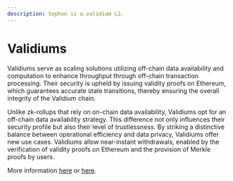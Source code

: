 ```yaml
---
description: Sophon is a validium L2.
---
```


# Validiums

Validiums serve as scaling solutions utilizing off-chain data availability and computation to enhance throughput through off-chain transaction processing. Their security is upheld by issuing validity proofs on Ethereum, which guarantees accurate state transitions, thereby ensuring the overall integrity of the Validium chain.

Unlike zk-rollups that rely on on-chain data availability, Validiums opt for an off-chain data availability strategy. This difference not only influences their security profile but also their level of trustlessness. By striking a distinctive balance between operational efficiency and data privacy, Validiums offer new use cases. Validiums allow near-instant withdrawals, enabled by the verification of validity proofs on Ethereum and the provision of Merkle proofs by users.

More information [here](https://docs.zksync.io/zk-stack/concepts/validiums.html#what-is-a-validium) or [here](https://ethereum.org/en/developers/docs/scaling/validium/).
